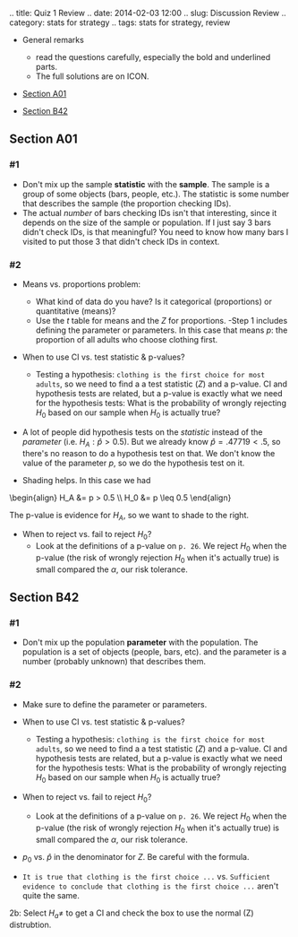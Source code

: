 .. title: Quiz 1 Review
.. date: 2014-02-03 12:00
.. slug: Discussion Review
.. category: stats for strategy
.. tags: stats for strategy, review


- General remarks
    - read the questions carefully, especially the bold and underlined parts.
    - The full solutions are on ICON.

- [Section A01](#sectionA01)
- [Section B42](#sectionB42)

## Section A01<a name="sectionA01"></a>

### #1

- Don't mix up the sample **statistic** with the **sample**. The sample is a group of some objects (bars, people, etc.). The statistic is some number that describes the sample (the proportion checking IDs).
- The actual *number* of bars checking IDs isn't that interesting, since it depends on the size of the sample or population. If I just say 3 bars didn't check IDs, is that meaningful? You need to know how many bars I visited to put those 3 that didn't check IDs in context.


### #2

- Means vs. proportions problem:
    + What kind of data do you have? Is it categorical (proportions) or quantitative (means)?
    + Use the $t$ table for means and the $Z$ for proportions.
-Step 1 includes defining the parameter or parameters. In this case that means $p$: the proportion of all adults who choose clothing first.

- When to use CI vs. test statistic & p-values?
    + Testing a hypothesis: `clothing is the first choice for most adults`, so we need to find a a test statistic ($Z$) and a p-value. CI and hypothesis tests are related, but a p-value is exactly what we need for the hypothesis tests: What is the probability of wrongly rejecting $H_0$ based on our sample when $H_0$ is actually true?
- A lot of people did hypothesis tests on the *statistic* instead of the *parameter* (i.e. $H_A: \hat{p} > 0.5$). But we already know $\hat{p} = .47719 < .5$, so there's no reason to do a hypothesis test on that. We don't know the value of the parameter $p$, so we do the hypothesis test on it.

- Shading helps. In this case we had

\begin{align}
    H_A &= p >    0.5 \\\\
    H_0 &= p \leq 0.5
\end{align}

The p-value is evidence for $H_A$, so we want to shade to the right.

- When to reject vs. fail to reject $H_0$?
    + Look at the definitions of a p-value on `p. 26`. We reject $H_0$ when the p-value (the risk of wrongly rejection $H_0$ when it's actually true) is small compared the $\alpha$, our risk tolerance.


## Section B42 <a name="sectionB42"></a>

### #1

- Don't mix up the population **parameter** with the population. The population is a set of objects (people, bars, etc). and the parameter is a number (probably unknown) that describes them.

### #2

- Make sure to define the parameter or parameters.
- When to use CI vs. test statistic & p-values?
    + Testing a hypothesis: `clothing is the first choice for most adults`, so we need to find a a test statistic ($Z$) and a p-value. CI and hypothesis tests are related, but a p-value is exactly what we need for the hypothesis tests: What is the probability of wrongly rejecting $H_0$ based on our sample when $H_0$ is actually true?

- When to reject vs. fail to reject $H_0$?
    + Look at the definitions of a p-value on `p. 26`. We reject $H_0$ when the p-value (the risk of wrongly rejection $H_0$ when it's actually true) is small compared the $\alpha$, our risk tolerance.
- $p_0$ vs. $\hat{p}$ in the denominator for $Z$. Be careful with the formula.
- `It is true that clothing is the first choice ...` vs. `Sufficient evidence to conclude that clothing is the first choice ...` aren't quite the same.

2b: Select $H_a \neq$ to get a CI and check the box to use the normal (Z) distrubtion.
